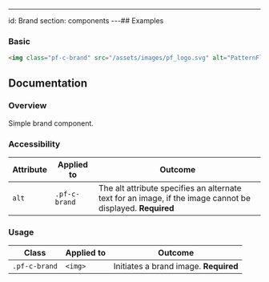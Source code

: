 ---
id: Brand
section: components
---## Examples

### Basic

```html
<img class="pf-c-brand" src="/assets/images/pf_logo.svg" alt="PatternFly logo" />
```

## Documentation

### Overview

Simple brand component.

### Accessibility

| Attribute | Applied to    | Outcome                                                                                                    |
| --------- | ------------- | ---------------------------------------------------------------------------------------------------------- |
| `alt`     | `.pf-c-brand` | The alt attribute specifies an alternate text for an image, if the image cannot be displayed. **Required** |

### Usage

| Class         | Applied to | Outcome                               |
| ------------- | ---------- | ------------------------------------- |
| `.pf-c-brand` | `<img>`    | Initiates a brand image. **Required** |
